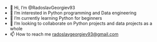 - 👋 Hi, I’m @RadoslavGeorgiev93
- 👀 I’m interested in Python programming and Data engineering
- 🌱 I’m currently learning Python for beginners
- 💞️ I’m looking to collaborate on Python projects and data projects as a whole
- 📫 How to reach me radoslavgeorgiev93@gmail.com

<!---
RadoslavGeorgiev93/RadoslavGeorgiev93 is a ✨ special ✨ repository because its `README.md` (this file) appears on your GitHub profile.
You can click the Preview link to take a look at your changes.
--->
 

